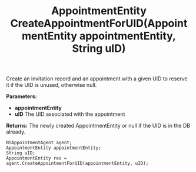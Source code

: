 ﻿---
uid: crmscript_ref_NSAppointmentAgent_CreateAppointmentForUID
title: AppointmentEntity CreateAppointmentForUID(AppointmentEntity appointmentEntity, String uID)
intellisense: NSAppointmentAgent.CreateAppointmentForUID
keywords: NSAppointmentAgent, CreateAppointmentForUID
so.topic: reference
---

Create an invitation record and an appointment with a given UID to reserve it if the UID is unused, otherwise null.

**Parameters:**
 - **appointmentEntity** 
 - **uID** The UID associated with the appointment

**Returns:** The newly created AppointmentEntity or null if the UID is in the DB already.

```crmscript
NSAppointmentAgent agent;
AppointmentEntity appointmentEntity;
String uID;
AppointmentEntity res = agent.CreateAppointmentForUID(appointmentEntity, uID);
```

